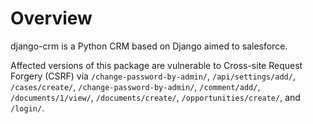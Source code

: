 # Overview

django-crm is a Python CRM based on Django aimed to salesforce.

Affected versions of this package are vulnerable to Cross-site Request Forgery (CSRF) via `/change-password-by-admin/`, `/api/settings/add/`, `/cases/create/`, `/change-password-by-admin/`, `/comment/add/`, `/documents/1/view/`, `/documents/create/`, `/opportunities/create/`, and `/login/`.
